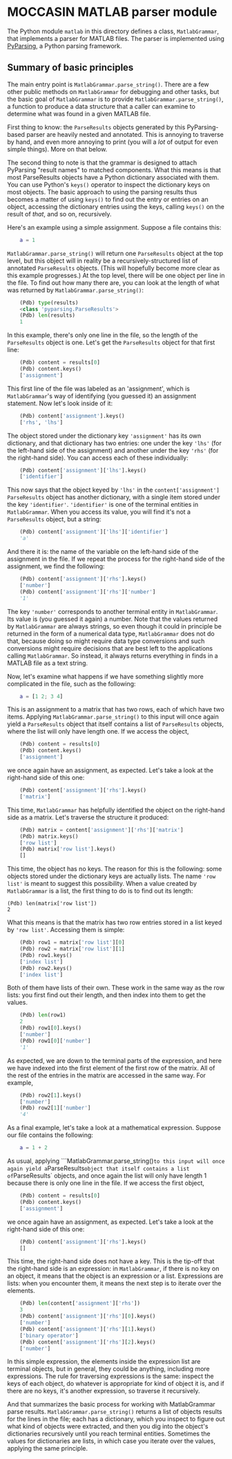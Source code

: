 MOCCASIN MATLAB parser module
=============================

The Python module `matlab` in this directory defines a class, `MatlabGrammar`, that implements a parser for MATLAB files.  The parser is implemented using [PyParsing](http://pyparsing.wikispaces.com), a Python parsing framework.

Summary of basic principles
---------------------------

The main entry point is `MatlabGrammar.parse_string()`.  There are a few other public methods on `MatlabGrammar` for debugging and other tasks, but the basic goal of `MatlabGrammar` is to provide `MatlabGrammar.parse_string()`, a function to produce a data structure that a caller can examine to determine what was found in a given MATLAB file.

First thing to know: the `ParseResults` objects generated by this PyParsing-based parser are heavily nested and annotated.  This is annoying to traverse by hand, and even more annoying to print (you will a *lot* of output for even simple things).  More on that below.

The second thing to note is that the grammar is designed to attach PyParsing "result names" to matched components.  What this means is that most ParseResults objects have a Python dictionary associated with them.  You can use Python's `keys()` operator to inspect the dictionary keys on most objects.  The basic approach to using the parsing results thus becomes a matter of using `keys()` to find out the entry or entries on an object, accessing the dictionary entries using the keys, calling `keys()` on the result of *that*, and so on, recursively.

Here's an example using a simple assignment.  Suppose a file contains this:

```matlab
    a = 1
```

`MatlabGrammar.parse_string()` will return one `ParseResults` object at the top level, but this object will in reality be a recursively-structured list of annotated `ParseResults` objects.  (This will hopefully become more clear as this example progresses.)  At the top level, there will be one object per line in the file.  To find out how many there are, you can look at the length of what was returned by `MatlabGrammar.parse_string()`:

```python
    (Pdb) type(results)
    <class 'pyparsing.ParseResults'>
    (Pdb) len(results)
    1
```

In this example, there's only one line in the file, so the length of the `ParseResults` object is one.  Let's get the `ParseResults` object for that first line:

```python
    (Pdb) content = results[0]
    (Pdb) content.keys()
    ['assignment']
```

This first line of the file was labeled as an 'assignment', which is `MatlabGrammar`'s way of identifying (you guessed it) an assignment statement.  Now let's look inside of it:

```python
    (Pdb) content['assignment'].keys()
    ['rhs', 'lhs']
```

The object stored under the dictionary key `'assignment'` has its own dictionary, and that dictionary has two entries: one under the key `'lhs'` (for the left-hand side of the assignment) and another under the key `'rhs'` (for the right-hand side).  You can access each of these individually:

```python
    (Pdb) content['assignment']['lhs'].keys()
    ['identifier']
```

This now says that the object keyed by `'lhs'` in the `content['assignment']` `ParseResults` object has another dictionary, with a single item stored under the key `'identifier'`.  `'identifier'` is one of the terminal entities in `MatlabGrammar`.  When you access its value, you will find it's not a `ParseResults` object, but a string:

```python
    (Pdb) content['assignment']['lhs']['identifier']
    'a'
```

And there it is: the name of the variable on the left-hand side of the assignment in the file.  If we repeat the process for the right-hand side of the assignment, we find the following:

```python
    (Pdb) content['assignment']['rhs'].keys()
    ['number']
    (Pdb) content['assignment']['rhs']['number']
    '1'
```

The key `'number'` corresponds to another terminal entity in `MatlabGrammar`.  Its value is (you guessed it again) a number.  Note that the values returned by `MatlabGrammar` are always strings, so even though it could in principle be returned in the form of a numerical data type, `MatlabGrammar` does not do that, because doing so might require data type conversions and such conversions might require decisions that are best left to the applications calling `MatlabGrammar`.  So instead, it always returns everything in finds in a MATLAB file as a text string.

Now, let's examine what happens if we have something slightly more complicated in the file, such as the following:

```matlab
    a = [1 2; 3 4]
```

This is an assignment to a matrix that has two rows, each of which have two items.  Applying `MatlabGrammar.parse_string()` to this input will once again yield a `ParseResults` object that itself contains a list of `ParseResults` objects, where the list will only have length one.  If we access the object,

```python
    (Pdb) content = results[0]
    (Pdb) content.keys()
    ['assignment']
```

we once again have an assignment, as expected.  Let's take a look at the right-hand side of this one:

```python
    (Pdb) content['assignment']['rhs'].keys()
    ['matrix']
```

This time, `MatlabGrammar` has helpfully identified the object on the right-hand side as a matrix.  Let's traverse the structure it produced:

```python
    (Pdb) matrix = content['assignment']['rhs']['matrix']
    (Pdb) matrix.keys()
    ['row list']
    (Pdb) matrix['row list'].keys()
    []
```

This time, the object has no keys.  The reason for this is the following: some objects stored under the dictionary keys are actually lists.  The name `'row list'` is meant to suggest this possibility.  When a value created by `MatlabGrammar` is a list, the first thing to do is to find out its length:

    (Pdb) len(matrix['row list'])
    2

What this means is that the matrix has two row entries stored in a list
keyed by `'row list'`.  Accessing them is simple:

```python
    (Pdb) row1 = matrix['row list'][0]
    (Pdb) row2 = matrix['row list'][1]
    (Pdb) row1.keys()
    ['index list']
    (Pdb) row2.keys()
    ['index list']
```

Both of them have lists of their own.  These work in the same way as the row lists: you first find out their length, and then index into them to get the values.

```python
    (Pdb) len(row1)
    2
    (Pdb) row1[0].keys()
    ['number']
    (Pdb) row1[0]['number']
    '1'
```

As expected, we are down to the terminal parts of the expression, and here we have indexed into the first element of the first row of the matrix.  All of the rest of the entries in the matrix are accessed in the same way.  For example,

```python
    (Pdb) row2[1].keys()
    ['number']
    (Pdb) row2[1]['number']
    '4'
```

As a final example, let's take a look at a mathematical expression.
Suppose our file contains the following:

```matlab
    a = 1 + 2
```

As usual, applying ```MatlabGrammar.parse_string()` to this input will once again yield a `ParseResults` object that itself contains a list of `ParseResults` objects, and once again the list will only have length 1 because there is only one line in the file.  If we access the first object,

```python
    (Pdb) content = results[0]
    (Pdb) content.keys()
    ['assignment']
```

we once again have an assignment, as expected.  Let's take a look at the right-hand side of this one:

```python
    (Pdb) content['assignment']['rhs'].keys()
    []
```

This time, the right-hand side does not have a key.  This is the tip-off that the right-hand side is an expression: in `MatlabGrammar`, if there is no key on an object, it means that the object is an expression or a list.  Expressions are lists: when you encounter them, it means the next step is to iterate over the elements.

```python
    (Pdb) len(content['assignment']['rhs'])
    3
    (Pdb) content['assignment']['rhs'][0].keys()
    ['number']
    (Pdb) content['assignment']['rhs'][1].keys()
    ['binary operator']
    (Pdb) content['assignment']['rhs'][2].keys()
    ['number']
```

In this simple expression, the elements inside the expression list are terminal objects, but in general, they could be anything, including more expressions.  The rule for traversing expressions is the same: inspect the keys of each object, do whatever is appropriate for kind of object it is, and if there are no keys, it's another expression, so traverse it recursively.

And that summarizes the basic process for working with MatlabGrammar parse results.  `MatlabGrammar.parse_string()` returns a list of objects results for the lines in the file; each has a dictionary, which you inspect to figure out what kind of objects were extracted, and then you dig into the object's dictionaries recursively until you reach terminal entities.  Sometimes the values for dictionaries are lists, in which case you iterate over the values, applying the same principle.
